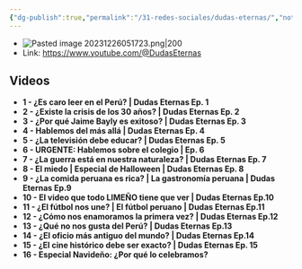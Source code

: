 ```yaml
---
{"dg-publish":true,"permalink":"/31-redes-sociales/dudas-eternas/","noteIcon":""}
---
```


- ![Pasted image 20231226051723.png|200](/img/user/31%20Redes%20sociales%20%F0%9F%94%97/%F0%9F%92%BE%20Adjuntos/Pasted%20image%2020231226051723.png)
- Link: https://www.youtube.com/@DudasEternas
## Videos
- **1 - ¿Es caro leer en el Perú? | Dudas Eternas Ep. 1**
- **2 - ¿Existe la crisis de los 30 años? | Dudas Eternas Ep. 2**
- **3 - ¿Por qué Jaime Bayly es exitoso? | Dudas Eternas Ep. 3**
- **4 - Hablemos del más allá | Dudas Eternas Ep. 4**
- **5 - ¿La televisión debe educar? | Dudas Eternas Ep. 5**
- **6 - URGENTE: Hablemos sobre el colegio | Ep. 6**
- **7 - ¿La guerra está en nuestra naturaleza? | Dudas Eternas Ep. 7**
- **8 - El miedo | Especial de Halloween | Dudas Eternas Ep. 8**
- **9 - ¿La comida peruana es rica? | La gastronomía peruana | Dudas Eternas Ep.9**
- **10 - El video que todo LIMEÑO tiene que ver | Dudas Eternas Ep.10**
- **11 - ¿El fútbol nos une? | El fútbol peruano | Dudas Eternas Ep.11**
- **12 - ¿Cómo nos enamoramos la primera vez? | Dudas Eternas Ep.12**
- **13 - ¿Qué no nos gusta del Perú? | Dudas Eternas Ep.13**
- **14 - ¿El oficio más antiguo del mundo? | Dudas Eternas Ep.14**
- **15 - ¿El cine histórico debe ser exacto? | Dudas Eternas Ep. 15**
- **16 - Especial Navideño: ¿Por qué lo celebramos?**

